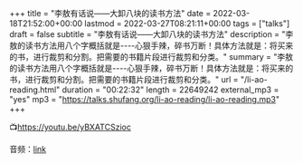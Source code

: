 +++
title = "李敖有话说——大卸八块的读书方法"
date = 2022-03-18T21:52:00+00:00
lastmod = 2022-03-27T08:21:11+00:00
tags = ["talks"]
draft = false
subtitle = "李敖有话说——大卸八块的读书方法"
description = "李敖的读书方法用八个字概括就是----心狠手辣，碎书万断！具体方法就是：将买来的书，进行裁剪和分割。把需要的书籍片段进行裁剪和分类。"
summary = "李敖的读书方法用八个字概括就是----心狠手辣，碎书万断！具体方法就是：将买来的书，进行裁剪和分割。把需要的书籍片段进行裁剪和分类。"
url = "/li-ao-reading.html"
duration = "00:22:32"
length = 22649242
external_mp3 = "yes"
mp3 = "https://talks.shufang.org/li-ao-reading/li-ao-reading.mp3"
+++

📺<https://youtu.be/yBXATCSzioc>

音频：[link](https://talks.shufang.org/li-ao-reading/li-ao-reading.mp3)